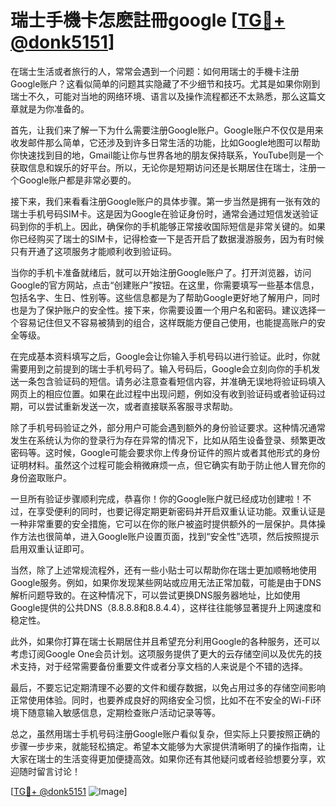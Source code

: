 # 瑞士手機卡怎麽註冊google [[TG💪+ @donk5151](https://t.me/s/donk5151)]

在瑞士生活或者旅行的人，常常会遇到一个问题：如何用瑞士的手機卡注册Google账户？这看似简单的问题其实隐藏了不少细节和技巧。尤其是如果你刚到瑞士不久，可能对当地的网络环境、语言以及操作流程都还不太熟悉，那么这篇文章就是为你准备的。

首先，让我们来了解一下为什么需要注册Google账户。Google账户不仅仅是用来收发邮件那么简单，它还涉及到许多日常生活的功能，比如Google地图可以帮助你快速找到目的地，Gmail能让你与世界各地的朋友保持联系，YouTube则是一个获取信息和娱乐的好平台。所以，无论你是短期访问还是长期居住在瑞士，注册一个Google账户都是非常必要的。

接下来，我们来看看注册Google账户的具体步骤。第一步当然是拥有一张有效的瑞士手机号码SIM卡。这是因为Google在验证身份时，通常会通过短信发送验证码到你的手机上。因此，确保你的手机能够正常接收国际短信是非常关键的。如果你已经购买了瑞士的SIM卡，记得检查一下是否开启了数据漫游服务，因为有时候只有开通了这项服务才能顺利收到验证码。

当你的手机卡准备就绪后，就可以开始注册Google账户了。打开浏览器，访问Google的官方网站，点击“创建账户”按钮。在这里，你需要填写一些基本信息，包括名字、生日、性别等。这些信息都是为了帮助Google更好地了解用户，同时也是为了保护账户的安全性。接下来，你需要设置一个用户名和密码。建议选择一个容易记住但又不容易被猜到的组合，这样既能方便自己使用，也能提高账户的安全等级。

在完成基本资料填写之后，Google会让你输入手机号码以进行验证。此时，你就需要用到之前提到的瑞士手机号码了。输入号码后，Google会立刻向你的手机发送一条包含验证码的短信。请务必注意查看短信内容，并准确无误地将验证码填入网页上的相应位置。如果在此过程中出现问题，例如没有收到验证码或者验证码过期，可以尝试重新发送一次，或者直接联系客服寻求帮助。

除了手机号码验证之外，部分用户可能会遇到额外的身份验证要求。这种情况通常发生在系统认为你的登录行为存在异常的情况下，比如从陌生设备登录、频繁更改密码等。这时候，Google可能会要求你上传身份证件的照片或者其他形式的身份证明材料。虽然这个过程可能会稍微麻烦一点，但它确实有助于防止他人冒充你的身份盗取账户。

一旦所有验证步骤顺利完成，恭喜你！你的Google账户就已经成功创建啦！不过，在享受便利的同时，也要记得定期更新密码并开启双重认证功能。双重认证是一种非常重要的安全措施，它可以在你的账户被盗时提供额外的一层保护。具体操作方法也很简单，进入Google账户设置页面，找到“安全性”选项，然后按照提示启用双重认证即可。

当然，除了上述常规流程外，还有一些小贴士可以帮助你在瑞士更加顺畅地使用Google服务。例如，如果你发现某些网站或应用无法正常加载，可能是由于DNS解析问题导致的。在这种情况下，可以尝试更换DNS服务器地址，比如使用Google提供的公共DNS（8.8.8.8和8.8.4.4），这样往往能够显著提升上网速度和稳定性。

此外，如果你打算在瑞士长期居住并且希望充分利用Google的各种服务，还可以考虑订阅Google One会员计划。这项服务提供了更大的云存储空间以及优先的技术支持，对于经常需要备份重要文件或者分享文档的人来说是个不错的选择。

最后，不要忘记定期清理不必要的文件和缓存数据，以免占用过多的存储空间影响正常使用体验。同时，也要养成良好的网络安全习惯，比如不在不安全的Wi-Fi环境下随意输入敏感信息，定期检查账户活动记录等等。

总之，虽然用瑞士手机号码注册Google账户看似复杂，但实际上只要按照正确的步骤一步步来，就能轻松搞定。希望本文能够为大家提供清晰明了的操作指南，让大家在瑞士的生活变得更加便捷高效。如果你还有其他疑问或者经验想要分享，欢迎随时留言讨论！

[[TG💪+ @donk5151](https://t.me/s/donk5151) ![Image](https://i.postimg.cc/rwNCRYN7/Snipaste-2025-04-30-17-27-05.png)]
